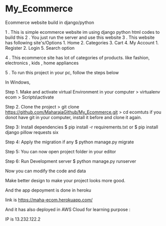 # My_Ecommerce
Ecommerce website build in django/python

1 . This is simple ecommerce website im using django python html codes to build this 
2 . You just run the server and use this website 
3 . This website has following site's/Options 
        1. Home 
        2. Categories
        3. Cart
        4. My Account
              1. Register
              2. Login
        5. Search option
     
4 . This ecommerce site has lot of categories of products. 
      like fashion, electronics , kids , home appliances



5 .  To run this project in your pc, 
     follow the steps below

In Windows, 

Step 1. Make and activate virtual Environment in your computer
    > virtualenv ecom
    > Scripts\activate

Step 2. Clone the project
    > git clone https://github.com/MaharajaGithub/My_Ecommerce.git
    > cd ecomtuts
     if you donot have git in your computer, install it before and clone it again.

Step 3: Install dependencies 
    $ pip install -r requirements.txt
    or 
    $ pip install django pillow requests six

Step 4: Apply the migration if any
    $ python manage.py migrate


Step 5: You can now open project folder in your editor

Step 6: Run Development server
    $ python manage.py runserver


Now you can modify the code and data

Make better design to make your project looks more good. 


And the app depoyment is done in heroku 

link is https://maha-ecom.herokuapp.com/

And it has also deployed in AWS Cloud for learning purpose :

IP is 13.232.122.2
